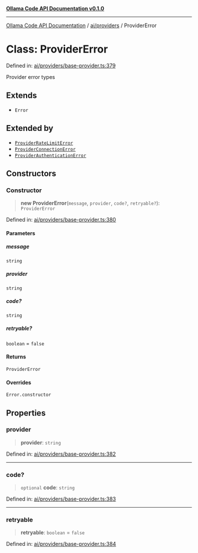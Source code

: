 [**Ollama Code API Documentation v0.1.0**](../../../README.md)

***

[Ollama Code API Documentation](../../../modules.md) / [ai/providers](../README.md) / ProviderError

# Class: ProviderError

Defined in: [ai/providers/base-provider.ts:379](https://github.com/erichchampion/ollama-code/blob/da0d5de255d803db9921aedd29b30f1aea1c1c02/ollama-code/src/ai/providers/base-provider.ts#L379)

Provider error types

## Extends

- `Error`

## Extended by

- [`ProviderRateLimitError`](ProviderRateLimitError.md)
- [`ProviderConnectionError`](ProviderConnectionError.md)
- [`ProviderAuthenticationError`](ProviderAuthenticationError.md)

## Constructors

### Constructor

> **new ProviderError**(`message`, `provider`, `code?`, `retryable?`): `ProviderError`

Defined in: [ai/providers/base-provider.ts:380](https://github.com/erichchampion/ollama-code/blob/da0d5de255d803db9921aedd29b30f1aea1c1c02/ollama-code/src/ai/providers/base-provider.ts#L380)

#### Parameters

##### message

`string`

##### provider

`string`

##### code?

`string`

##### retryable?

`boolean` = `false`

#### Returns

`ProviderError`

#### Overrides

`Error.constructor`

## Properties

### provider

> **provider**: `string`

Defined in: [ai/providers/base-provider.ts:382](https://github.com/erichchampion/ollama-code/blob/da0d5de255d803db9921aedd29b30f1aea1c1c02/ollama-code/src/ai/providers/base-provider.ts#L382)

***

### code?

> `optional` **code**: `string`

Defined in: [ai/providers/base-provider.ts:383](https://github.com/erichchampion/ollama-code/blob/da0d5de255d803db9921aedd29b30f1aea1c1c02/ollama-code/src/ai/providers/base-provider.ts#L383)

***

### retryable

> **retryable**: `boolean` = `false`

Defined in: [ai/providers/base-provider.ts:384](https://github.com/erichchampion/ollama-code/blob/da0d5de255d803db9921aedd29b30f1aea1c1c02/ollama-code/src/ai/providers/base-provider.ts#L384)
